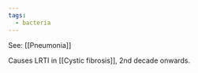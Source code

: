 ```yaml
---
tags:
  - bacteria
---
```

See: [[Pneumonia]]

Causes LRTI in [[Cystic fibrosis]], 2nd decade onwards.